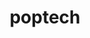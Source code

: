 ---
title: "poptech"
id: tag.id
permalink: "/tags/poptech"
videos: [23,24,2344,2345,2346,2347,2348]
---